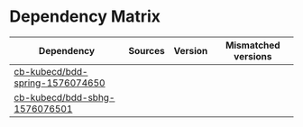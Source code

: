 # Dependency Matrix

Dependency | Sources | Version | Mismatched versions
---------- | ------- | ------- | -------------------
[cb-kubecd/bdd-spring-1576074650](https://github.com/cb-kubecd/bdd-spring-1576074650.git) |  | []() | 
[cb-kubecd/bdd-sbhg-1576076501](https://github.com/cb-kubecd/bdd-sbhg-1576076501.git) |  | []() | 
